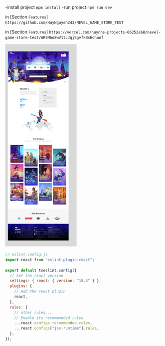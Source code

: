 -install project `npm install`
-run project `npm run dev`

in [Section `Features`] `https://github.com/HuyNguyen243/NEVEL_GAME_STORE_TEST`

in [Section `Features`] `https://vercel.com/huynhs-projects-06252a68/nevel-game-store-test/ARtM6o8wV1tLJqjSgvfkBsHqhuof`

![Image](./screen.png)

```js
// eslint.config.js
import react from "eslint-plugin-react";

export default tseslint.config({
  // Set the react version
  settings: { react: { version: "18.3" } },
  plugins: {
    // Add the react plugin
    react,
  },
  rules: {
    // other rules...
    // Enable its recommended rules
    ...react.configs.recommended.rules,
    ...react.configs["jsx-runtime"].rules,
  },
});
```
